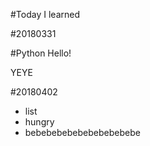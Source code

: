 #Today I learned

#20180331

#Python
Hello!

YEYE 


#20180402
* list 
* hungry
* bebebebebebebebebebebe 
